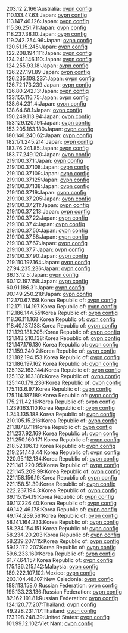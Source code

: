 203.12.2.166:Australia: [ovpn config](vpn/203_12_2_166.ovpn)  
110.133.47.63:Japan: [ovpn config](vpn/110_133_47_63.ovpn)  
113.147.46.126:Japan: [ovpn config](vpn/113_147_46_126.ovpn)  
115.36.251.71:Japan: [ovpn config](vpn/115_36_251_71.ovpn)  
118.237.38.10:Japan: [ovpn config](vpn/118_237_38_10.ovpn)  
119.242.254.96:Japan: [ovpn config](vpn/119_242_254_96.ovpn)  
120.51.15.245:Japan: [ovpn config](vpn/120_51_15_245.ovpn)  
122.208.194.111:Japan: [ovpn config](vpn/122_208_194_111.ovpn)  
124.241.146.110:Japan: [ovpn config](vpn/124_241_146_110.ovpn)  
124.255.93.18:Japan: [ovpn config](vpn/124_255_93_18.ovpn)  
126.227.191.89:Japan: [ovpn config](vpn/126_227_191_89.ovpn)  
126.235.108.237:Japan: [ovpn config](vpn/126_235_108_237.ovpn)  
126.72.173.239:Japan: [ovpn config](vpn/126_72_173_239.ovpn)  
126.80.242.13:Japan: [ovpn config](vpn/126_80_242_13.ovpn)  
133.155.116.75:Japan: [ovpn config](vpn/133_155_116_75.ovpn)  
138.64.231.4:Japan: [ovpn config](vpn/138_64_231_4.ovpn)  
138.64.68.1:Japan: [ovpn config](vpn/138_64_68_1.ovpn)  
150.249.113.94:Japan: [ovpn config](vpn/150_249_113_94.ovpn)  
153.129.120.191:Japan: [ovpn config](vpn/153_129_120_191.ovpn)  
153.205.163.180:Japan: [ovpn config](vpn/153_205_163_180.ovpn)  
180.146.240.62:Japan: [ovpn config](vpn/180_146_240_62.ovpn)  
182.171.245.214:Japan: [ovpn config](vpn/182_171_245_214.ovpn)  
183.76.241.85:Japan: [ovpn config](vpn/183_76_241_85.ovpn)  
183.77.249.120:Japan: [ovpn config](vpn/183_77_249_120.ovpn)  
219.100.37.1:Japan: [ovpn config](vpn/219_100_37_1.ovpn)  
219.100.37.108:Japan: [ovpn config](vpn/219_100_37_108.ovpn)  
219.100.37.109:Japan: [ovpn config](vpn/219_100_37_109.ovpn)  
219.100.37.125:Japan: [ovpn config](vpn/219_100_37_125.ovpn)  
219.100.37.138:Japan: [ovpn config](vpn/219_100_37_138.ovpn)  
219.100.37.19:Japan: [ovpn config](vpn/219_100_37_19.ovpn)  
219.100.37.205:Japan: [ovpn config](vpn/219_100_37_205.ovpn)  
219.100.37.211:Japan: [ovpn config](vpn/219_100_37_211.ovpn)  
219.100.37.213:Japan: [ovpn config](vpn/219_100_37_213.ovpn)  
219.100.37.22:Japan: [ovpn config](vpn/219_100_37_22.ovpn)  
219.100.37.4:Japan: [ovpn config](vpn/219_100_37_4.ovpn)  
219.100.37.50:Japan: [ovpn config](vpn/219_100_37_50.ovpn)  
219.100.37.58:Japan: [ovpn config](vpn/219_100_37_58.ovpn)  
219.100.37.67:Japan: [ovpn config](vpn/219_100_37_67.ovpn)  
219.100.37.7:Japan: [ovpn config](vpn/219_100_37_7.ovpn)  
219.100.37.90:Japan: [ovpn config](vpn/219_100_37_90.ovpn)  
219.110.197.164:Japan: [ovpn config](vpn/219_110_197_164.ovpn)  
27.94.235.236:Japan: [ovpn config](vpn/27_94_235_236.ovpn)  
36.13.12.5:Japan: [ovpn config](vpn/36_13_12_5.ovpn)  
60.112.197.158:Japan: [ovpn config](vpn/60_112_197_158.ovpn)  
60.91.186.31:Japan: [ovpn config](vpn/60_91_186_31.ovpn)  
90.149.250.218:Japan: [ovpn config](vpn/90_149_250_218.ovpn)  
112.170.67.159:Korea Republic of: [ovpn config](vpn/112_170_67_159.ovpn)  
112.171.114.197:Korea Republic of: [ovpn config](vpn/112_171_114_197.ovpn)  
112.186.144.55:Korea Republic of: [ovpn config](vpn/112_186_144_55.ovpn)  
118.36.111.168:Korea Republic of: [ovpn config](vpn/118_36_111_168.ovpn)  
118.40.137.138:Korea Republic of: [ovpn config](vpn/118_40_137_138.ovpn)  
121.129.181.205:Korea Republic of: [ovpn config](vpn/121_129_181_205.ovpn)  
121.143.210.138:Korea Republic of: [ovpn config](vpn/121_143_210_138.ovpn)  
121.147.176.130:Korea Republic of: [ovpn config](vpn/121_147_176_130.ovpn)  
121.159.240.2:Korea Republic of: [ovpn config](vpn/121_159_240_2.ovpn)  
121.182.194.153:Korea Republic of: [ovpn config](vpn/121_182_194_153.ovpn)  
121.186.197.162:Korea Republic of: [ovpn config](vpn/121_186_197_162.ovpn)  
125.132.163.144:Korea Republic of: [ovpn config](vpn/125_132_163_144.ovpn)  
125.132.163.188:Korea Republic of: [ovpn config](vpn/125_132_163_188.ovpn)  
125.140.179.236:Korea Republic of: [ovpn config](vpn/125_140_179_236.ovpn)  
175.113.6.97:Korea Republic of: [ovpn config](vpn/175_113_6_97.ovpn)  
175.114.187.189:Korea Republic of: [ovpn config](vpn/175_114_187_189.ovpn)  
175.211.42.16:Korea Republic of: [ovpn config](vpn/175_211_42_16.ovpn)  
1.239.163.110:Korea Republic of: [ovpn config](vpn/1_239_163_110.ovpn)  
1.243.135.188:Korea Republic of: [ovpn config](vpn/1_243_135_188.ovpn)  
210.105.15.216:Korea Republic of: [ovpn config](vpn/210_105_15_216.ovpn)  
211.187.87.11:Korea Republic of: [ovpn config](vpn/211_187_87_11.ovpn)  
211.237.92.169:Korea Republic of: [ovpn config](vpn/211_237_92_169.ovpn)  
211.250.160.171:Korea Republic of: [ovpn config](vpn/211_250_160_171.ovpn)  
218.52.196.13:Korea Republic of: [ovpn config](vpn/218_52_196_13.ovpn)  
219.251.143.44:Korea Republic of: [ovpn config](vpn/219_251_143_44.ovpn)  
220.95.112.134:Korea Republic of: [ovpn config](vpn/220_95_112_134.ovpn)  
221.141.220.95:Korea Republic of: [ovpn config](vpn/221_141_220_95.ovpn)  
221.145.209.99:Korea Republic of: [ovpn config](vpn/221_145_209_99.ovpn)  
221.158.156.19:Korea Republic of: [ovpn config](vpn/221_158_156_19.ovpn)  
221.158.51.39:Korea Republic of: [ovpn config](vpn/221_158_51_39.ovpn)  
222.237.194.3:Korea Republic of: [ovpn config](vpn/222_237_194_3.ovpn)  
39.115.154.19:Korea Republic of: [ovpn config](vpn/39_115_154_19.ovpn)  
39.117.226.40:Korea Republic of: [ovpn config](vpn/39_117_226_40.ovpn)  
49.142.46.178:Korea Republic of: [ovpn config](vpn/49_142_46_178.ovpn)  
49.174.239.56:Korea Republic of: [ovpn config](vpn/49_174_239_56.ovpn)  
58.141.164.233:Korea Republic of: [ovpn config](vpn/58_141_164_233.ovpn)  
58.234.154.151:Korea Republic of: [ovpn config](vpn/58_234_154_151.ovpn)  
58.234.20.203:Korea Republic of: [ovpn config](vpn/58_234_20_203.ovpn)  
58.239.207.115:Korea Republic of: [ovpn config](vpn/58_239_207_115.ovpn)  
59.12.172.207:Korea Republic of: [ovpn config](vpn/59_12_172_207.ovpn)  
59.6.233.160:Korea Republic of: [ovpn config](vpn/59_6_233_160.ovpn)  
61.77.64.157:Korea Republic of: [ovpn config](vpn/61_77_64_157.ovpn)  
175.136.215.142:Malaysia: [ovpn config](vpn/175_136_215_142.ovpn)  
189.222.107.102:Mexico: [ovpn config](vpn/189_222_107_102.ovpn)  
203.104.48.107:New Caledonia: [ovpn config](vpn/203_104_48_107.ovpn)  
188.113.158.0:Russian Federation: [ovpn config](vpn/188_113_158_0.ovpn)  
195.133.23.136:Russian Federation: [ovpn config](vpn/195_133_23_136.ovpn)  
82.162.191.81:Russian Federation: [ovpn config](vpn/82_162_191_81.ovpn)  
124.120.77.207:Thailand: [ovpn config](vpn/124_120_77_207.ovpn)  
49.228.231.117:Thailand: [ovpn config](vpn/49_228_231_117.ovpn)  
173.198.248.39:United States: [ovpn config](vpn/173_198_248_39.ovpn)  
101.99.12.102:Viet Nam: [ovpn config](vpn/101_99_12_102.ovpn)  
